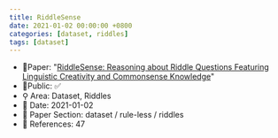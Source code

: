 ```yaml
---
title: RiddleSense
date: 2021-01-02 00:00:00 +0800
categories: [dataset, riddles]
tags: [dataset]
---
```


- 📙Paper: "[RiddleSense: Reasoning about Riddle Questions Featuring Linguistic Creativity and Commonsense Knowledge](https://www.semanticscholar.org/paper/RiddleSense%3A-Reasoning-about-Riddle-Questions-and-Lin-Wu/71fab1ce3c66998ba681ab378484be77690327a9)"
- 🔑Public: ✅
- ⚲ Area: Dataset, Riddles
- 📅 Date: 2021-01-02
- 🔎 Paper Section: dataset / rule-less / riddles
- 📝 References: 47
